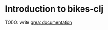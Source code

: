 # Introduction to bikes-clj

TODO: write [great documentation](http://jacobian.org/writing/what-to-write/)
